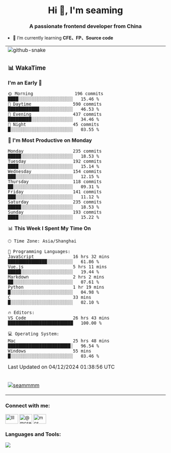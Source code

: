 <h1 align="center">Hi 👋, I'm seaming</h1>
<h3 align="center">A passionate frontend developer from China</h3>

- 🌱 I’m currently learning **CFE、FP、Source code**

<div align="center">

<table>

<tr><td>
  <img alt="github-snake" src="profile-snake-contrib/github-user-contribution.svg"/>
</td></tr>

<tr><td>

### 📊 WakaTime

<!--START_SECTION:waka-->
**I'm an Early 🐤** 

```text
🌞 Morning                196 commits         ████░░░░░░░░░░░░░░░░░░░░░   15.46 % 
🌆 Daytime                590 commits         ████████████░░░░░░░░░░░░░   46.53 % 
🌃 Evening                437 commits         █████████░░░░░░░░░░░░░░░░   34.46 % 
🌙 Night                  45 commits          █░░░░░░░░░░░░░░░░░░░░░░░░   03.55 % 
```
📅 **I'm Most Productive on Monday** 

```text
Monday                   235 commits         █████░░░░░░░░░░░░░░░░░░░░   18.53 % 
Tuesday                  192 commits         ████░░░░░░░░░░░░░░░░░░░░░   15.14 % 
Wednesday                154 commits         ███░░░░░░░░░░░░░░░░░░░░░░   12.15 % 
Thursday                 118 commits         ██░░░░░░░░░░░░░░░░░░░░░░░   09.31 % 
Friday                   141 commits         ███░░░░░░░░░░░░░░░░░░░░░░   11.12 % 
Saturday                 235 commits         █████░░░░░░░░░░░░░░░░░░░░   18.53 % 
Sunday                   193 commits         ████░░░░░░░░░░░░░░░░░░░░░   15.22 % 
```


📊 **This Week I Spent My Time On** 

```text
🕑︎ Time Zone: Asia/Shanghai

💬 Programming Languages: 
JavaScript               16 hrs 32 mins      ███████████████░░░░░░░░░░   61.86 % 
Vue.js                   5 hrs 11 mins       █████░░░░░░░░░░░░░░░░░░░░   19.44 % 
Markdown                 2 hrs 2 mins        ██░░░░░░░░░░░░░░░░░░░░░░░   07.61 % 
Python                   1 hr 19 mins        █░░░░░░░░░░░░░░░░░░░░░░░░   04.98 % 
C                        33 mins             █░░░░░░░░░░░░░░░░░░░░░░░░   02.10 % 

🔥 Editors: 
VS Code                  26 hrs 43 mins      █████████████████████████   100.00 % 

💻 Operating System: 
Mac                      25 hrs 48 mins      ████████████████████████░   96.54 % 
Windows                  55 mins             █░░░░░░░░░░░░░░░░░░░░░░░░   03.46 % 
```


 Last Updated on 04/12/2024 01:38:56 UTC
<!--END_SECTION:waka-->

</td></tr>

<tr><td>
  <p align="left"> <a href="https://github.com/ryo-ma/github-profile-trophy"><img src="https://github-profile-trophy.vercel.app/?username=seammmm" alt="seammmm" /></a> </p>
</td></tr>
</table>

<h3 align="left">Connect with me:</h3>
<p align="left">
<a href="https://dev.to/lll" target="blank"><img align="center" src="https://raw.githubusercontent.com/rahuldkjain/github-profile-readme-generator/master/src/images/icons/Social/devto.svg" alt="lll" height="30" width="40" /></a>
<a href="https://medium.com/@mcseaming" target="blank"><img align="center" src="https://raw.githubusercontent.com/rahuldkjain/github-profile-readme-generator/master/src/images/icons/Social/medium.svg" alt="@mcseaming" height="30" width="40" /></a>
<a href="https://www.leetcode.com/mcs" target="blank"><img align="center" src="https://raw.githubusercontent.com/rahuldkjain/github-profile-readme-generator/master/src/images/icons/Social/leet-code.svg" alt="mcs" height="30" width="40" /></a>
</p>

<h3 align="left">Languages and Tools:</h3>
<img align="left" src="https://skillicons.dev/icons?i=sass,ts,jest,express,nuxt,firebase,gatsby,js,vue,react,redux,docker,discord,mongodb,stackoverflow,idea,git,vscode,github,gitlab,figma,vite,svg,next,gulp,webpack,bootstrap,jquery,swift,prisma" />
